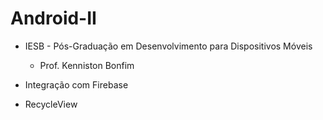 # Android-II
- IESB - Pós-Graduação em Desenvolvimento para Dispositivos Móveis
  - Prof. Kenniston Bonfim

- Integração com Firebase
- RecycleView
